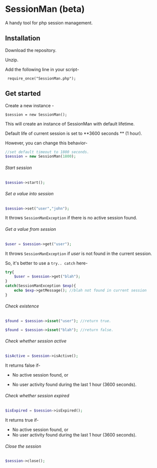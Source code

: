 # SessionMan (beta)
A handy tool for php session management.



## Installation

Download the repository.

Unzip.

Add the following line in your script-

```
 require_once("SessionMan.php");
```



## Get started

Create a new instance - 

```
$session = new SessionMan();
```

This will create an instance of SessionMan with default lifetime. 

Default life of current session is set to **3600 seconds ** (1 hour).

However, you can change this behavior-

```php
//set default timeout to 1800 seconds.
$session = new SessionMan(1800);
```



###### Start session

```php
$session->start();
```



###### Set a value into session

```php
$session->set("user","john");
```

It throws `SessionManException` if there is no active session found.



###### Get a value from session

```php
$user = $session->get("user");
```

It throws `SessionManException` if *user* is not found in the current session.

So, it's better to use a `try.. catch` here-

```php
try{
	$user = $session->get("blah");
}
catch(SessionManException $exp){
	echo $exp->getMessage(); //blah not found in current session
}
```



###### Check existence

```php
$found = $session->isset("user"); //return true.

$found = $session->isset("blah"); //return false.
```



###### Check whether session active

```php
$isActive = $session->isActive();
```

It returns false if-

- No active session found, or

- No user activity found during the last 1 hour (3600 seconds).

  

###### Check whether session expired

```php
$isExpired = $session->isExpired();
```

It returns true if-

- No active session found, or
- No user activity found during the last 1 hour (3600 seconds).



###### Close the session

```php
$session->close();
```

